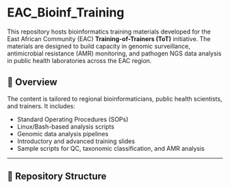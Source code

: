 # EAC_Bioinf_Training

This repository hosts bioinformatics training materials developed for the East African Community (EAC) **Training-of-Trainers (ToT)** initiative. The materials are designed to build capacity in genomic surveillance, antimicrobial resistance (AMR) monitoring, and pathogen NGS data analysis in public health laboratories across the EAC region.

## 🧬 Overview

The content is tailored to regional bioinformaticians, public health scientists, and trainers. It includes:

- Standard Operating Procedures (SOPs)
- Linux/Bash-based analysis scripts
- Genomic data analysis pipelines
- Introductory and advanced training slides
- Sample scripts for QC, taxonomic classification, and AMR analysis

---

## 📁 Repository Structure

